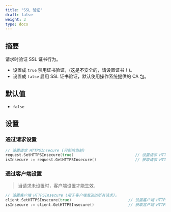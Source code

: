 ```yaml
---
title: "SSL 验证"
draft: false
weight: 3
type: docs
---
```


## 摘要

请求时验证 SSL 证书行为。

- 设置成 `true` 禁用证书验证，(这是不安全的，请设置证书！)。
- 设置成 `false` 启用 SSL 证书验证，默认使用操作系统提供的 CA 包。

## 默认值

- `false`

## 设置

### 通过请求设置

```go
// 设置请求 HTTPSInsecure (只影响当前)
request.SetHTTPSInsecure(true)                           // 设置请求 HTTPSInsecure 为 true
isInsecure := request.GetHTTPSInsecure()                 // 获取请求 HTTPSInsecure
```

### 通过客户端设置

> 当请求未设置时，客户端设置才能生效.

```go
// 设置客户端 HTTPSInsecure (用于客户端发送的所有请求)。
client.SetHTTPSInsecure(true)                         // 设置客户端 HTTPSInsecure 为 true
isInsecure := client.GetHTTPSInsecure()               // 获取客户端 HTTPSInsecure
```
